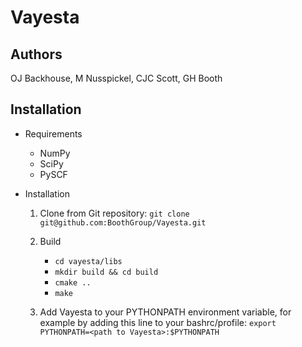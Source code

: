 # Vayesta

Authors
-------

OJ Backhouse, M Nusspickel, CJC Scott, GH Booth

Installation
------------

* Requirements
    - NumPy
    - SciPy
    - PySCF

* Installation
    1. Clone from Git repository: `git clone git@github.com:BoothGroup/Vayesta.git`

    2. Build

        - `cd vayesta/libs`
        - `mkdir build && cd build`
        - `cmake ..`
        - `make`

    3. Add Vayesta to your PYTHONPATH environment variable, for example by adding this line to your bashrc/profile:
        `export PYTHONPATH=<path to Vayesta>:$PYTHONPATH`
